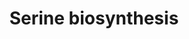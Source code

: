 ---
annotations:
- id: PW:0001084
  parent: classic metabolic pathway
  type: Pathway Ontology
  value: serine metabolic pathway
- id: PW:0000002
  parent: classic metabolic pathway
  type: Pathway Ontology
  value: classic metabolic pathway
authors:
- M.Braymer
- MaintBot
- Ddigles
- Egonw
- Youssefwalid
- Eweitz
- Khanspers
citedin: ''
communities: []
description: L-serine biosynthesis is a major metabolic pathway in many organisms.
  Its end product, L-serine, is not only used in protein synthesis, but also as a
  precursor for the biosynthesis of glycine, cysteine, tryptophan, and phospholipids.
  In addition, it directly or indirectly serves as a source of one-carbon units for
  the biosynthesis of various compounds.  In the pathway described here, which operates
  in bacteria, yeast, some protists, plant plastids and animals, serine is derived
  from 3-phospho-D-glycerate, an intermediate of glycolysis.  Regulation of the pathway
  is mainly accomplished by feedback inhibition of the enzyme that catalyzes the first
  committed step, SER3/SER33, phosphoglycerate dehydrogenase. The second enzyme in
  the pathway, SER1, phosphoserine transaminase, requires pyridoxal 5'-phosphate (PLP)
  as a cofactor and is also required for the biosynthesis of PLP itself. Thus the
  cell must ensure that the supply of PLP is adequate. Little biochemical work has
  been done on the final enzyme of the pathway, SER2, phosphoserine phosphatase.  Description
  from https://pathway.yeastgenome.org/.
last-edited: 2025-02-12
ndex: null
organisms:
- Saccharomyces cerevisiae
redirect_from:
- /index.php/Pathway:WP459
- /instance/WP459
- /instance/WP459_r136572
revision: r136572
schema-jsonld:
- '@context': https://schema.org/
  '@id': https://wikipathways.github.io/pathways/WP459.html
  '@type': Dataset
  creator:
    '@type': Organization
    name: WikiPathways
  description: L-serine biosynthesis is a major metabolic pathway in many organisms.
    Its end product, L-serine, is not only used in protein synthesis, but also as
    a precursor for the biosynthesis of glycine, cysteine, tryptophan, and phospholipids.
    In addition, it directly or indirectly serves as a source of one-carbon units
    for the biosynthesis of various compounds.  In the pathway described here, which
    operates in bacteria, yeast, some protists, plant plastids and animals, serine
    is derived from 3-phospho-D-glycerate, an intermediate of glycolysis.  Regulation
    of the pathway is mainly accomplished by feedback inhibition of the enzyme that
    catalyzes the first committed step, SER3/SER33, phosphoglycerate dehydrogenase.
    The second enzyme in the pathway, SER1, phosphoserine transaminase, requires pyridoxal
    5'-phosphate (PLP) as a cofactor and is also required for the biosynthesis of
    PLP itself. Thus the cell must ensure that the supply of PLP is adequate. Little
    biochemical work has been done on the final enzyme of the pathway, SER2, phosphoserine
    phosphatase.  Description from https://pathway.yeastgenome.org/.
  keywords:
  - 2-oxoglutarate
  - 3-Phosphohydroxypyruvate
  - 3-phospho-D-glycerate
  - 3-phospho-L-serine
  - H2O
  - L-glutamate
  - L-serine
  - NAD
  - NADH
  - SER1
  - SER2
  - SER3
  - SER33
  - phosphate
  license: CC0
  name: Serine biosynthesis
seo: CreativeWork
title: Serine biosynthesis
wpid: WP459
---